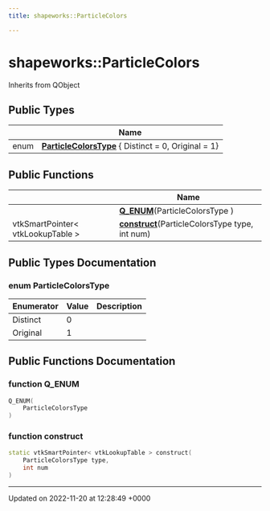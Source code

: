 ```yaml
---
title: shapeworks::ParticleColors

---
```


# shapeworks::ParticleColors





Inherits from QObject

## Public Types

|                | Name           |
| -------------- | -------------- |
| enum| **[ParticleColorsType](../Classes/classshapeworks_1_1ParticleColors.md#enum-particlecolorstype)** { Distinct = 0, Original = 1} |

## Public Functions

|                | Name           |
| -------------- | -------------- |
| | **[Q_ENUM](../Classes/classshapeworks_1_1ParticleColors.md#function-q-enum)**(ParticleColorsType ) |
| vtkSmartPointer< vtkLookupTable > | **[construct](../Classes/classshapeworks_1_1ParticleColors.md#function-construct)**(ParticleColorsType type, int num) |

## Public Types Documentation

### enum ParticleColorsType

| Enumerator | Value | Description |
| ---------- | ----- | ----------- |
| Distinct | 0|   |
| Original | 1|   |




## Public Functions Documentation

### function Q_ENUM

```cpp
Q_ENUM(
    ParticleColorsType 
)
```


### function construct

```cpp
static vtkSmartPointer< vtkLookupTable > construct(
    ParticleColorsType type,
    int num
)
```


-------------------------------

Updated on 2022-11-20 at 12:28:49 +0000
